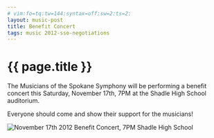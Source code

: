 ```yaml
---
# vim:fo=tq:tw=144:syntax=off:sw=2:ts=2:
layout: music-post
title: Benefit Concert
tags: music 2012-sso-negotiations
---
```


{{ page.title }}
================

The Musicians of the Spokane Symphony will be performing a benefit concert this Saturday, November 17th, 7PM at the Shadle High School
auditorium.

Everyone should come and show their support for the musicians!

<img src="/images/benefit-11-17-2012.jpg" alt="November 17th 2012 Benefit Concert, 7PM Shadle High School" />
